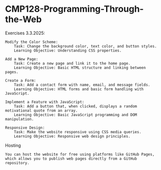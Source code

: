 # CMP128-Programming-Through-the-Web
Exercises 3.3.2025:

    Modify the Color Scheme:
        Task: Change the background color, text color, and button styles.
        Learning Objective: Understanding CSS properties.

    Add a New Page:
        Task: Create a new page and link it to the home page.
        Learning Objective: Basic HTML structure and linking between pages.

    Create a Form:
        Task: Add a contact form with name, email, and message fields.
        Learning Objective: HTML forms and basic form handling with JavaScript.

    Implement a Feature with JavaScript:
        Task: Add a button that, when clicked, displays a random motivational quote from an array.
        Learning Objective: Basic JavaScript programming and DOM manipulation.

    Responsive Design:
        Task: Make the website responsive using CSS media queries.
        Learning Objective: Responsive web design principles.

Hosting

    You can host the website for free using platforms like GitHub Pages, which allows you to publish web pages directly from a GitHub repository.

